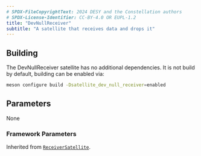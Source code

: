 ```yaml
---
# SPDX-FileCopyrightText: 2024 DESY and the Constellation authors
# SPDX-License-Identifier: CC-BY-4.0 OR EUPL-1.2
title: "DevNullReceiver"
subtitle: "A satellite that receives data and drops it"
---
```


## Building

The DevNullReceiver satellite has no additional dependencies.
It is not build by default, building can be enabled via:

```sh
meson configure build -Dsatellite_dev_null_receiver=enabled
```

## Parameters

None

### Framework Parameters

Inherited from [`ReceiverSatellite`](../reference/cxx/satellite/satellite.md#receiversatellite-configuration-parameters).
